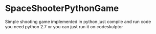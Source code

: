 # SpaceShooterPythonGame
Simple shooting game implemented in python
just compile and run code you need python 2.7
or you can just run it on codeskulptor
